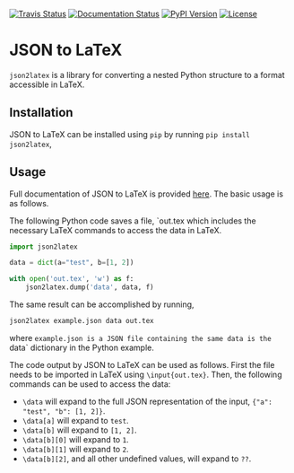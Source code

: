 [![Travis Status](https://img.shields.io/travis/com/CameronDevine/json2latex)](https://travis-ci.com/CameronDevine/json2latex)
[![Documentation Status](https://readthedocs.org/projects/json2latex/badge/?version=latest)](https://json2latex.readthedocs.io/en/latest/?badge=latest)
[![PyPI Version](https://img.shields.io/pypi/v/json2latex)](https://pypi.org/project/json2latex/)
[![License](https://img.shields.io/github/license/CameronDevine/json2latex)](LICENSE)

# JSON to LaTeX

`json2latex` is a library for converting a nested Python structure to a format
accessible in LaTeX.

## Installation

JSON to LaTeX can be installed using `pip` by running `pip install json2latex`,

## Usage

Full documentation of JSON to LaTeX is provided [here](https://json2latex.readthedocs.io/en/latest/?badge=latest). The basic usage is as follows.

The following Python code saves a file, `out.tex which includes the necessary
LaTeX commands to access the data in LaTeX.

```python
import json2latex

data = dict(a="test", b=[1, 2])

with open('out.tex', 'w') as f:
    json2latex.dump('data', data, f)
```

The same result can be accomplished by running,

```bash
json2latex example.json data out.tex
```

where `example.json is a JSON file containing the same data is the `data` dictionary in the Python example.

The code output by JSON to LaTeX can be used as follows. First the file needs to be imported in LaTeX using `\input{out.tex}`. Then, the following commands can be used to access the data:

* `\data` will expand to the full JSON representation of the input, `{"a": "test", "b": [1, 2]}`.
* `\data[a]` will expand to `test`.
* `\data[b]` will expand to `[1, 2]`.
* `\data[b][0]` will expand to `1`.
* `\data[b][1]` will expand to `2`.
* `\data[b][2]`, and all other undefined values, will expand to `??`.
